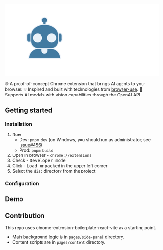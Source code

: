 <div align="center">

<picture>
    <source media="(prefers-color-scheme: dark)" srcset="https://github.com/MisterCommand/web-pilot/blob/main/chrome-extension/public/icon-with-title_dark.png" />
    <source media="(prefers-color-scheme: light)" srcset="https://github.com/MisterCommand/web-pilot/blob/main/chrome-extension/public/icon-with-title_light.png" />
    <img alt="Logo" src="https://github.com/MisterCommand/web-pilot/blob/main/chrome-extension/public/icon-with-title_dark.png" />
</picture>

</div>

🌐 A proof-of-concept Chrome extension that brings AI agents to your browser.
💡 Inspired and built with technologies from [browser-use](https://github.com/browser-use/browser-use).
🤖 Supports AI models with vision capabilities through the OpenAI API.

## Getting started

### Installation
1. Run:
    - Dev: `pnpm dev` (on Windows, you should run as administrator;
      see [issue#456](https://github.com/Jonghakseo/chrome-extension-boilerplate-react-vite/issues/456))
    - Prod: `pnpm build`
2. Open in browser - `chrome://extensions`
3. Check - <kbd>Developer mode</kbd>
4. Click - <kbd>Load unpacked</kbd> in the upper left corner
5. Select the `dist` directory from the project

### Configuration


## Demo

## Contribution
This repo uses chrome-extension-boilerplate-react-vite as a starting point.
- Main background logic is in `pages/side-panel` directory.
- Content scripts are in `pages/content` directory.